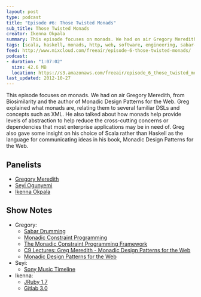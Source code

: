 ```yaml
---
layout: post
type: podcast
title: "Episode #6: Those Twisted Monads"
sub_title: Those Twisted Monads
creator: Ikenna Okpala
summary: This episode focuses on monads. We had on air Gregory Meredith, from Biosimilarity and the author of Monadic Design Patterns for the Web. Greg explained what monads are, relating them to several familiar DSLs and concepts such as XML. He also talked about how monads help provide levels of abstraction to help reduce the cross-cutting concerns or dependencies that most enterprise applications may be in need of. Greg also gave some insight on his choice of Scala rather than Haskell as the language for communicating ideas in his book, Monadic Design Patterns for the Web.
tags: [scala, haskell, monads, http, web, software, engineering, sabar-drumming, senegal, web, africa]
feed: http://www.mixcloud.com/freeair/episode-6-those-twisted-monads/
podcast:
- duration: "1:07:02"
  size: 42.6 MB
  location: https://s3.amazonaws.com/freeair/episode_6_those_twisted_monads.mp3
last_updated: 2012-10-27
---
```


This episode focuses on monads. We had on air Gregory Meredith, from Biosimilarity and the author of Monadic Design Patterns for the Web. Greg explained what monads are, relating them to several familiar DSLs and concepts such as XML. He also talked about how monads help provide levels of abstraction to help reduce the cross-cutting concerns or dependencies that most enterprise applications may be in need of. Greg also gave some insight on his choice of Scala rather than Haskell as the language for communicating ideas in his book, Monadic Design Patterns for the Web.

Panelists
---------

* [Gregory Meredith](http://biosimilarity.blogspot.co.uk/)
* [Seyi Ogunyemi](http://micrypt.com)
* [Ikenna Okpala](http://twitter.com/kengimel)

Show Notes
----------

* Gregory:
  * [Sabar Drumming](http://en.wikipedia.org/wiki/Sabar)
  * [Monadic Constraint Programming](http://people.cs.kuleuven.be/~tom.schrijvers/Research/papers/monadic_cp_draft.pdf)
  * [The Monadic Constraint Programming Framework](http://people.cs.kuleuven.be/~tom.schrijvers/MCP/)
  * [C9 Lectures: Greg Meredith - Monadic Design Patterns for the Web](http://channel9.msdn.com/Series/C9-Lectures-Greg-Meredith-Monadic-Design-Patterns-for-the-Web)
  * [Monadic Design Patterns for the Web](http://www.artima.com/shop/monadic_design_patterns)
* Seyi:
  * [Sony Music Timeline](http://vimeo.com/51460511)
* Ikenna:
  * [JRuby 1.7](http://betterspecs.org/)
  * [Gitlab 3.0](http://gitlabhq.com/)
